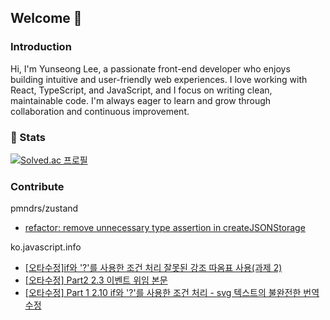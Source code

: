 ## Welcome 👋

### Introduction
Hi, I'm Yunseong Lee, a passionate front-end developer who enjoys building intuitive and user-friendly web experiences. I love working with React, TypeScript, and JavaScript, and I focus on writing clean, maintainable code. I'm always eager to learn and grow through collaboration and continuous improvement.

### 🥇 Stats
[![Solved.ac 프로필](http://mazassumnida.wtf/api/v2/generate_badge?boj=dbsdltjd123)](https://solved.ac/dbsdltjd123)  

### Contribute
pmndrs/zustand
- [refactor: remove unnecessary type assertion in createJSONStorage](https://github.com/pmndrs/zustand/pull/3113)
  
ko.javascript.info
- [[오타수정]if와 '?'를 사용한 조건 처리 잘못된 강조 따옴표 사용(과제 2)](https://github.com/javascript-tutorial/ko.javascript.info/pull/1553)
- [[오타수정] Part2 2.3 이벤트 위임 본문](https://github.com/javascript-tutorial/ko.javascript.info/pull/1698)
- [[오타수정] Part 1 2.10 if와 '?'를 사용한 조건 처리 - svg 텍스트의 불완전한 번역 수정](https://github.com/javascript-tutorial/ko.javascript.info/pull/1514)


